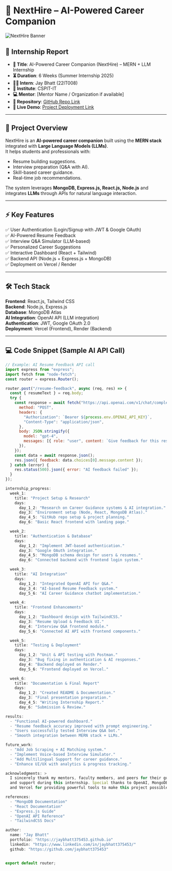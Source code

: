# 🌟 NextHire – AI-Powered Career Companion  

![NextHire Banner](https://img.shields.io/badge/NextHire-AI%20Career%20Companion-blueviolet?style=for-the-badge&logo=github)  

## 📑 Internship Report  
- **🎯 Title**: AI-Powered Career Companion (NextHire) – MERN + LLM Internship  
- **⏳ Duration**: 6 Weeks (Summer Internship 2025)  
- **👨‍🎓 Intern**: Jay Bhatt (22IT008)  
- **🏫 Institute**: CSPIT-IT  
- **💻 Mentor**: [Mentor Name / Organization if available]  
- **📂 Repository**: [GitHub Repo Link](https://github.com/jaybhatt375453)  
- **🔗 Live Demo**: [Project Deployment Link](https://next-hire-demo.vercel.app/)  

---

## 📌 Project Overview  
NextHire is an **AI-powered career companion** built using the **MERN stack** integrated with **Large Language Models (LLMs)**.  
It helps students and professionals with:  
- Resume building suggestions.  
- Interview preparation (Q&A with AI).  
- Skill-based career guidance.  
- Real-time job recommendations.  

The system leverages **MongoDB, Express.js, React.js, Node.js** and integrates **LLMs** through APIs for natural language interaction.  

---

## ⚡ Key Features  
✅ User Authentication (Login/Signup with JWT & Google OAuth)  
✅ AI-Powered Resume Feedback  
✅ Interview Q&A Simulator (LLM-based)  
✅ Personalized Career Suggestions  
✅ Interactive Dashboard (React + Tailwind)  
✅ Backend API (Node.js + Express.js + MongoDB)  
✅ Deployment on Vercel / Render  

---

## 🛠️ Tech Stack  

**Frontend**: React.js, Tailwind CSS  
**Backend**: Node.js, Express.js  
**Database**: MongoDB Atlas  
**AI Integration**: OpenAI API (LLM integration)  
**Authentication**: JWT, Google OAuth 2.0  
**Deployment**: Vercel (Frontend), Render (Backend)  

---

## 💻 Code Snippet (Sample AI API Call)  

```javascript
// Example: AI Resume Feedback API call
import express from "express";
import fetch from "node-fetch";
const router = express.Router();

router.post("/resume-feedback", async (req, res) => {
  const { resumeText } = req.body;
  try {
    const response = await fetch("https://api.openai.com/v1/chat/completions", {
      method: "POST",
      headers: {
        "Authorization": `Bearer ${process.env.OPENAI_API_KEY}`,
        "Content-Type": "application/json",
      },
      body: JSON.stringify({
        model: "gpt-4",
        messages: [{ role: "user", content: `Give feedback for this resume:\n${resumeText}` }],
      }),
    });
    const data = await response.json();
    res.json({ feedback: data.choices[0].message.content });
  } catch (error) {
    res.status(500).json({ error: "AI feedback failed" });
  }
});

internship_progress:
  week_1:
    title: "Project Setup & Research"
    days:
      day_1_2: "Research on Career Guidance systems & AI integration."
      day_3: "Environment setup (Node, React, MongoDB Atlas)."
      day_4_5: "GitHub repo setup & project planning."
      day_6: "Basic React frontend with landing page."

  week_2:
    title: "Authentication & Database"
    days:
      day_1_2: "Implement JWT-based authentication."
      day_3: "Google OAuth integration."
      day_4_5: "MongoDB schema design for users & resumes."
      day_6: "Connected backend with frontend login system."

  week_3:
    title: "AI Integration"
    days:
      day_1_2: "Integrated OpenAI API for Q&A."
      day_3_4: "AI-based Resume Feedback system."
      day_5_6: "AI Career Guidance chatbot implementation."

  week_4:
    title: "Frontend Enhancements"
    days:
      day_1_2: "Dashboard design with TailwindCSS."
      day_3: "Resume Upload & Feedback UI."
      day_4: "Interview Q&A frontend module."
      day_5_6: "Connected AI API with frontend components."

  week_5:
    title: "Testing & Deployment"
    days:
      day_1_2: "Unit & API testing with Postman."
      day_3: "Bug fixing in authentication & AI responses."
      day_4: "Backend deployed on Render."
      day_5_6: "Frontend deployed on Vercel."

  week_6:
    title: "Documentation & Final Report"
    days:
      day_1_2: "Created README & Documentation."
      day_3: "Final presentation preparation."
      day_4_5: "Writing Internship Report."
      day_6: "Submission & Review."

results:
  - "Functional AI-powered dashboard."
  - "Resume feedback accuracy improved with prompt engineering."
  - "Users successfully tested Interview Q&A bot."
  - "Smooth integration between MERN stack + LLMs."

future_work:
  - "Add Job Scraping + AI Matching system."
  - "Implement Voice-based Interview Simulator."
  - "Add Multilingual Support for career guidance."
  - "Enhance UI/UX with analytics & progress tracking."

acknowledgments: >
  I sincerely thank my mentors, faculty members, and peers for their guidance 
  and support during this internship. Special thanks to OpenAI, MongoDB Atlas, 
  and Vercel for providing powerful tools to make this project possible.

references:
  - "MongoDB Documentation"
  - "React Documentation"
  - "Express.js Guide"
  - "OpenAI API Reference"
  - "TailwindCSS Docs"

author:
  name: "Jay Bhatt"
  portfolio: "https://jaybhatt375453.github.io"
  linkedin: "https://www.linkedin.com/in/jaybhatt375453/"
  github: "https://github.com/jaybhatt375453"


export default router;
